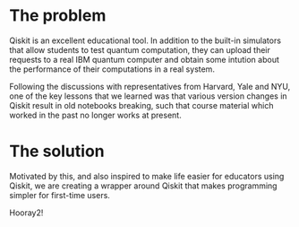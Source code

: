# The problem

Qiskit is an excellent educational tool. In addition to the built-in simulators that allow students to test quantum
computation, they can upload their requests to a real IBM quantum computer and obtain some intution about the
performance of their computations in a real system.

Following the discussions with representatives from Harvard, Yale and NYU, one of the key lessons that we learned was
that various version changes in Qiskit result in old notebooks breaking, such that course material which worked in the
past no longer works at present. 

# The solution
Motivated by this, and also inspired to make life easier for educators using Qiskit, we are creating a wrapper around
Qiskit that makes programming simpler for first-time users.

Hooray2!

